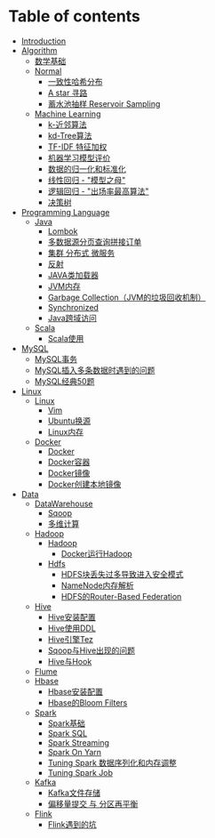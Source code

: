 # Table of contents

* [Introduction](README.md)
* [Algorithm](algorithm/README.md)
  * [数学基础](algorithm/math.md)
  * [Normal](algorithm/normal/README.md)
    * [一致性哈希分布](algorithm/normal/yi-zhi-xing-ha-xi-suan-fa.md)
    * [A star 寻路](algorithm/normal/Astar.md)
    * [蓄水池抽样 Reservoir Sampling](algorithm/normal/reservoir-sampling.md)
  * [Machine Learning](algorithm/ml/README.md)
    * [k-近邻算法](algorithm/ml/knn.md)
    * [kd-Tree算法](algorithm/ml/kd-tree.md)
    * [TF-IDF 特征加权](algorithm/ml/tf-idf.md)
    * [机器学习模型评价](algorithm/ml/evaluate.md)
    * [数据的归一化和标准化](algorithm/ml/normalization.md)
    * [线性回归 - "模型之母"](algorithm/ml/linear-regression.md)
    * [逻辑回归 - "出场率最高算法"](algorithm/ml/logistic-regression.md)
    * [决策树]()
* [Programming Language]()
  <!-- * [DesignPattern](designPattern/README.md) -->
  * [Java](java/README.md)
    * [Lombok](java/lombok.md)
    * [多数据源分页查询拼接订单](java/duo-shu-ju-yuan-fen-ye-cha-xun-pin-jie-ding-dan.md)
    * [集群 分布式 微服务](java/ji-qun-fen-bu-shi-wei-fu-wu.md)
    * [反射](java/fan-she.md)
    * [JAVA类加载器](java/java-lei-jia-zai-qi.md)
    * [JVM内存](java/jvm-nei-cun.md)
    * [Garbage Collection（JVM的垃圾回收机制）](java/garbage-collectionjvm-de-la-ji-hui-shou-ji-zhi.md)
    * [Synchronized](java/synchronized.md)
    * [Java跨域访问](java/SpringBoot-Ajax-kua-yu.md)
  * [Scala](scala/README.md)
    * [Scala使用](scala/scala-shi-yong.md)
* [MySQL](mysql/README.md)
  * [MySQL事务](mysql/mysql-shi-wu.md)
  * [MySQL插入多条数据时遇到的问题](mysql/mysql-you-hua-innodb_flush_log_at_trx_commit.md)
  * [MySQL经典50题](mysql/mysql-jing-dian-50-ti.md)
* [Linux](linux/README.md)
  * [Linux](linux/README.md)
    * [Vim](linux/vim.md)
    * [Ubuntu换源](linux/ubuntu-huan-yuan.md)
    * [Linux内存](linux/linux-nei-cun.md)
  * [Docker](linux/docker/README.md)
    * [Docker](linux/docker/docker.md)
    * [Docker容器](linux/docker/docker-rong-qi.md)
    * [Docker镜像](linux/docker/docker-jing-xiang.md)
    * [Docker创建本地镜像](linux/docker/docker-chuang-jian-ben-di-jing-xiang.md)
* [Data](data/README.md)
  * [DataWarehouse](data/dw/README.md)
    * [Sqoop](data/dw/sqoop.md)
    * [多维计算](data/dw/multi-dim-kylin.md)
  * [Hadoop](data/hadoop/README.md)
    * [Hadoop](data/hadoop/README.md)
      * [Docker运行Hadoop](data/hadoop/docker-yun-xing-hadoop.md)
    * [Hdfs](data/hadoop/hdfs/README.md)
      * [HDFS块丢失过多导致进入安全模式](data/hadoop/hdfs/hdfs-repair-block-safe-mode.md)
      * [NameNode内存解析](data/hadoop/hdfs/hdfs-nn-memonery.md)
      * [HDFS的Router-Based Federation](data/hadoop/hdfs/router-based-hdfs.md)
      <!-- * [HDFS写流程](data/hadoop/hdfs/hdfs-write.md) -->
      <!-- * [Hbase读流程](data/hadoop/hdfs/hdfs-read.md) -->
    <!-- * [MapReduce](data/mapreduce/README.md) -->
  * [Hive](data/hive/README.md)
    * [Hive安装配置](data/hive/hive-an-zhuang-pei-zhi.md)
    * [Hive使用DDL](data/hive/hive-shi-yong-ddl.md)
    * [Hive引擎Tez](data/hive/hive-yin-qing-tez.md)
    * [Sqoop与Hive出现的问题](data/hive/sqoop-hive-problem.md)
    * [Hive与Hook](data/hive/hive-yu-hook.md)
  * [Flume](data/flume/README.md)
  <!-- * [Flume](data/flume/.md) -->
  * [Hbase](data/hbase/README.md)
    * [Hbase安装配置](data/hbase/hbase-an-zhuang.md)
    <!-- * [Hbase写流程](data/hbase/hbase-write.md) -->
    <!-- * [Hbase读流程](data/hbase/hbase-read.md) -->
    * [Hbase的Bloom Filters](data/hbase/bloom-filters.md)
  <!-- * [DataX](data/datax/README.md) -->
  * [Spark](data/spark/README.md)
    * [Spark基础](data/spark/spark-core.md)
    * [Spark SQL](data/spark/spark-sql.md)
    * [Spark Streaming](data/spark/spark-streaming.md)
    * [Spark On Yarn](data/spark/spark-on-yarn.md)
    * [Tuning Spark 数据序列化和内存调整](data/spark/tuning-spark-data-memory.md)
    * [Tuning Spark Job](data/spark/tuning-spark-job.md)
    <!-- * [Spark Operations](data/spark/spark-operations.md) -->
    <!-- * [Spark SQL 之 Join](data/spark/spark-join.md) -->
  * [Kafka](data/kafka/README.md)
    * [Kafka文件存储](data/kafka/kafka-file.md)
    * [偏移量提交 与 分区再平衡](data/kafka/kafka-offset.md)
  * [Flink](data/flink/README.md)
    * [Flink遇到的坑](data/flink/flink-problem.md)

